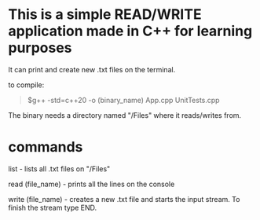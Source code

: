 # This is a simple READ/WRITE application made in C++ for learning purposes

It can print and create new .txt files on the terminal.

to compile: 
>$g++ -std=c++20 -o (binary_name) App.cpp UnitTests.cpp

The binary needs a directory named "/Files" where it reads/writes from.

# commands
list - lists all .txt files on "/Files"

read (file_name) - prints all the lines on the console

write (file_name) - creates a new .txt file and starts the input stream. To finish the stream type END.
